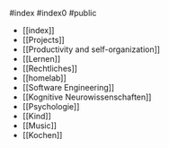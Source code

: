 #index #index0 #public


- [[index]]
- [[Projects]]
- [[Productivity and self-organization]]
- [[Lernen]]
- [[Rechtliches]]
- [[homelab]]
- [[Software Engineering]]
- [[Kognitive Neurowissenschaften]]
- [[Psychologie]]
- [[Kind]]
- [[Music]]
- [[Kochen]]